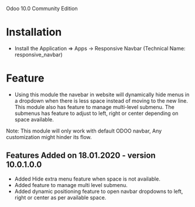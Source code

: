 Odoo 10.0 Community Edition

Installation 
============
* Install the Application => Apps -> Responsive Navbar (Technical Name: responsive_navbar)

Feature
=======
* Using this module the navebar in website will dynamically hide menus in a dropdown when there is less space instead of moving to the new line. This module also has feature to manage multi-level submenu. The submenus has feature to adjust to left, right or center depending on space available.

Note: This module will only work with default ODOO navbar, Any customization might hinder its flow.

Features Added on 18.01.2020 - version 10.0.1.0.0
---------------------------------------------------
* Added Hide extra menu feature when space is not available.
* Added feature to manage multi level submenu.
* Added dynamic positioning feature to open navbar dropdowns to left, right or center as per available space.